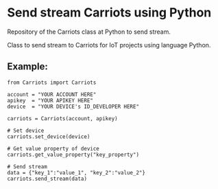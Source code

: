 # Send stream Carriots using Python
Repository of the Carriots class at Python to send stream.

Class to send stream to Carriots for IoT projects using language Python.

## Example:
    
    from Carriots import Carriots

    account = "YOUR ACCOUNT HERE"
    apikey  = "YOUR APIKEY HERE"
    device  = "YOUR DEVICE's ID_DEVELOPER HERE"
    
    carriots = Carriots(account, apikey)
    
    # Set device
    carriots.set_device(device)

    # Get value property of device
    carriots.get_value_property("key_property")

    # Send stream
    data = {"key_1":"value_1", "key_2":"value_2"}
    carriots.send_stream(data)